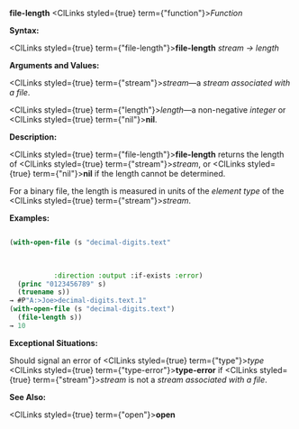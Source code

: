 **file-length** <ClLinks styled={true} term={"function"}><i>Function</i></ClLinks> 



**Syntax:** 



<ClLinks styled={true} term={"file-length"}><b>file-length</b></ClLinks> *stream → length* 



**Arguments and Values:** 



<ClLinks styled={true} term={"stream"}><i>stream</i></ClLinks>—a *stream associated with a file*. 



<ClLinks styled={true} term={"length"}><i>length</i></ClLinks>—a non-negative *integer* or <ClLinks styled={true} term={"nil"}><b>nil</b></ClLinks>. 



**Description:** 



<ClLinks styled={true} term={"file-length"}><b>file-length</b></ClLinks> returns the length of <ClLinks styled={true} term={"stream"}><i>stream</i></ClLinks>, or <ClLinks styled={true} term={"nil"}><b>nil</b></ClLinks> if the length cannot be determined. 



For a binary file, the length is measured in units of the *element type* of the <ClLinks styled={true} term={"stream"}><i>stream</i></ClLinks>. 

**Examples:**
```lisp

(with-open-file (s "decimal-digits.text" 

		   
		   
		   :direction :output :if-exists :error) 
  (princ "0123456789" s) 
  (truename s)) 
→ #P"A:>Joe>decimal-digits.text.1" 
(with-open-file (s "decimal-digits.text") 
  (file-length s)) 
→ 10 

```
**Exceptional Situations:** 



Should signal an error of <ClLinks styled={true} term={"type"}><i>type</i></ClLinks> <ClLinks styled={true} term={"type-error"}><b>type-error</b></ClLinks> if <ClLinks styled={true} term={"stream"}><i>stream</i></ClLinks> is not a *stream associated with a file*. 



**See Also:** 



<ClLinks styled={true} term={"open"}><b>open</b></ClLinks> 



